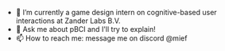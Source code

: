 - 🔭 I’m currently a game design intern on cognitive-based user interactions at Zander Labs B.V.
- 💬 Ask me about pBCI and I'll try to explain!
- 📫 How to reach me: message me on discord @mief
<!--
**CodeMief/CodeMief** is a ✨ _special_ ✨ repository because its `README.md` (this file) appears on your GitHub profile.

Here are some ideas to get you started:
![BongoCatGIF](https://github.com/CodeMief/CodeMief/assets/77345324/726b71d8-70aa-40b9-99dc-3558fd657334)

- 🔭 I’m currently working on ...
- 🌱 I’m currently learning ...
- 👯 I’m looking to collaborate on ...
- 🤔 I’m looking for help with ...
- 💬 Ask me about ...
- 📫 How to reach me: ...
- 😄 Pronouns: ...
- ⚡ Fun fact: ...
-->
